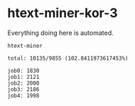 # htext-miner-kor-3

Everything doing here is automated.

```
htext-miner

total: 10135/9855 (102.8411973617453%)

job0: 1830
job1: 2121
job2: 2000
job3: 2186
job4: 1998
```